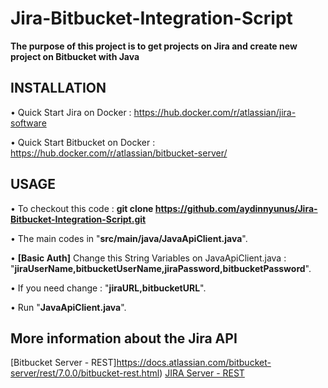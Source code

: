 # Jira-Bitbucket-Integration-Script

**The purpose of this project is to get projects on Jira and create new project on Bitbucket with Java**

## INSTALLATION

• Quick Start Jira on Docker : https://hub.docker.com/r/atlassian/jira-software

• Quick Start Bitbucket on Docker : https://hub.docker.com/r/atlassian/bitbucket-server/

## USAGE

• To checkout this code : **git clone https://github.com/aydinnyunus/Jira-Bitbucket-Integration-Script.git**

• The main codes in "**src/main/java/JavaApiClient.java**".

• **[Basic Auth]** Change this String Variables on JavaApiClient.java : 
"**jiraUserName,bitbucketUserName,jiraPassword,bitbucketPassword**".

• If you need change : "**jiraURL,bitbucketURL**".

• Run "**JavaApiClient.java**".

## More information about the Jira API

[Bitbucket Server - REST]https://docs.atlassian.com/bitbucket-server/rest/7.0.0/bitbucket-rest.html)
[JIRA Server - REST ](https://docs.atlassian.com/software/jira/docs/api/REST/7.6.1/)











